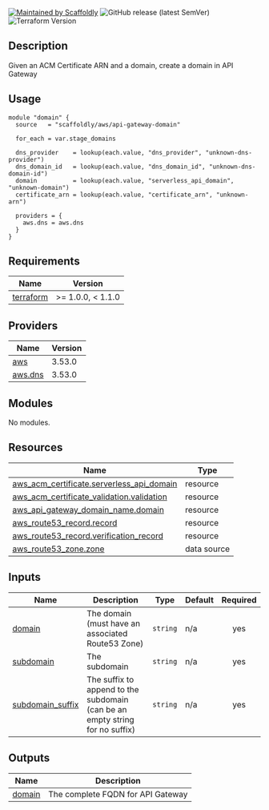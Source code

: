 [![Maintained by Scaffoldly](https://img.shields.io/badge/maintained%20by-scaffoldly-blueviolet)](https://github.com/scaffoldly)
![GitHub release (latest SemVer)](https://img.shields.io/github/v/release/scaffoldly/terraform-aws-api-gateway-domain)
![Terraform Version](https://img.shields.io/badge/tf-%3E%3D0.15.0-blue.svg)

## Description

Given an ACM Certificate ARN and a domain, create a domain in API Gateway

## Usage

```hcl
module "domain" {
  source   = "scaffoldly/aws/api-gateway-domain"

  for_each = var.stage_domains

  dns_provider    = lookup(each.value, "dns_provider", "unknown-dns-provider")
  dns_domain_id   = lookup(each.value, "dns_domain_id", "unknown-dns-domain-id")
  domain          = lookup(each.value, "serverless_api_domain", "unknown-domain")
  certificate_arn = lookup(each.value, "certificate_arn", "unknown-arn")

  providers = {
    aws.dns = aws.dns
  }
}
```

<!-- BEGIN_TF_DOCS -->
## Requirements

| Name | Version |
|------|---------|
| <a name="requirement_terraform"></a> [terraform](#requirement\_terraform) | >= 1.0.0, < 1.1.0 |

## Providers

| Name | Version |
|------|---------|
| <a name="provider_aws"></a> [aws](#provider\_aws) | 3.53.0 |
| <a name="provider_aws.dns"></a> [aws.dns](#provider\_aws.dns) | 3.53.0 |

## Modules

No modules.

## Resources

| Name | Type |
|------|------|
| [aws_acm_certificate.serverless_api_domain](https://registry.terraform.io/providers/hashicorp/aws/latest/docs/resources/acm_certificate) | resource |
| [aws_acm_certificate_validation.validation](https://registry.terraform.io/providers/hashicorp/aws/latest/docs/resources/acm_certificate_validation) | resource |
| [aws_api_gateway_domain_name.domain](https://registry.terraform.io/providers/hashicorp/aws/latest/docs/resources/api_gateway_domain_name) | resource |
| [aws_route53_record.record](https://registry.terraform.io/providers/hashicorp/aws/latest/docs/resources/route53_record) | resource |
| [aws_route53_record.verification_record](https://registry.terraform.io/providers/hashicorp/aws/latest/docs/resources/route53_record) | resource |
| [aws_route53_zone.zone](https://registry.terraform.io/providers/hashicorp/aws/latest/docs/data-sources/route53_zone) | data source |

## Inputs

| Name | Description | Type | Default | Required |
|------|-------------|------|---------|:--------:|
| <a name="input_domain"></a> [domain](#input\_domain) | The domain (must have an associated Route53 Zone) | `string` | n/a | yes |
| <a name="input_subdomain"></a> [subdomain](#input\_subdomain) | The subdomain | `string` | n/a | yes |
| <a name="input_subdomain_suffix"></a> [subdomain\_suffix](#input\_subdomain\_suffix) | The suffix to append to the subdomain (can be an empty string for no suffix) | `string` | n/a | yes |

## Outputs

| Name | Description |
|------|-------------|
| <a name="output_domain"></a> [domain](#output\_domain) | The complete FQDN for API Gateway |
<!-- END_TF_DOCS -->
